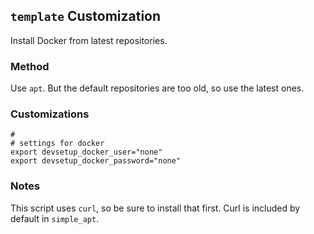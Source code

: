 ## `template` Customization
Install Docker from latest repositories.

### Method
Use `apt`. But the default repositories are too old, so use the latest ones.

### Customizations
````
#
# settings for docker
export devsetup_docker_user="none"
export devsetup_docker_password="none"
````

### Notes
This script uses `curl`, so be sure to install that first. Curl is included by default in `simple_apt`.
